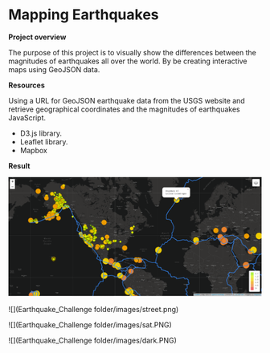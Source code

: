 # Mapping Earthquakes

**Project overview**

The purpose of this project is to visually show the differences between the magnitudes of earthquakes all over the world. By be creating interactive maps using GeoJSON data.

**Resources**

Using a URL for GeoJSON earthquake data from the USGS website and retrieve geographical coordinates and the magnitudes of earthquakes JavaScript.

- D3.js library.
- Leaflet library.
- Mapbox

**Result**

![picture](https://github.com/Bayan-daux/Mapping_Earthquakes/blob/main/Earthquake_Challenge%20folder/images/dark.PNG)

![](Earthquake_Challenge folder/images/street.png)

![](Earthquake_Challenge folder/images/sat.PNG)

![](Earthquake_Challenge folder/images/dark.PNG)


